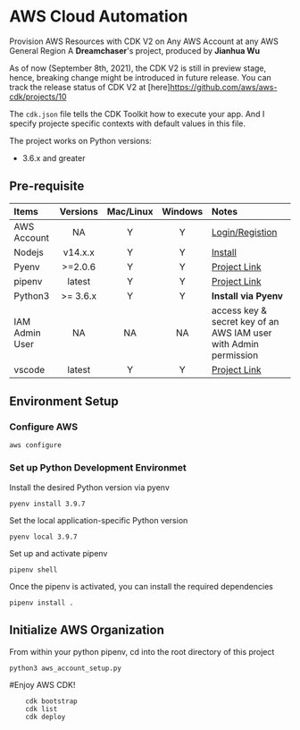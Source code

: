 # AWS Cloud Automation
Provision AWS Resources with CDK V2 on Any AWS Account at any AWS General Region
A **Dreamchaser**'s project, produced by **Jianhua Wu**

As of now (September 8th, 2021), the CDK V2 is still in preview stage, hence, breaking change might be introduced in future release. You can track the release status of CDK V2 at [here]https://github.com/aws/aws-cdk/projects/10

The `cdk.json` file tells the CDK Toolkit how to execute your app. And I specify projecte specific contexts with default values in this file.

The project works on Python versions:
* 3.6.x and greater


## Pre-requisite
| Items         |   Versions    |   Mac/Linux   |   Windows     |   Notes   |
|:--------------|:-------:|:------------:|:-------:|:-----------------------|
| AWS Account   |       NA      |       Y       |       Y       | [Login/Registion](https://console.aws.amazon.com/) |
| Nodejs        |   v14.x.x     |       Y       |       Y       | [Install](https://nodejs.org/en/download/package-manager/) |
| Pyenv         |   >=2.0.6     |       Y       |       Y       | [Project Link](https://github.com/pyenv/pyenv)    |
| pipenv        |   latest      |       Y       |       Y       | [Project Link](https://pipenv.pypa.io/en/latest/) |
| Python3       |   >= 3.6.x    |       Y       |       Y       | **Install via Pyenv** |
| IAM Admin User|       NA      |       NA      |       NA      |  access key & secret key of an AWS IAM user with Admin permission |
| vscode        |   latest      |       Y       |       Y       | [Project Link](https://code.visualstudio.com/docs/setup/setup-overview)   |


## Environment Setup
### Configure AWS
```
aws configure
```
### Set up Python Development Environmet
Install the desired Python version via pyenv
```    
pyenv install 3.9.7
```
Set the local application-specific Python version
```
pyenv local 3.9.7
```
Set up and activate pipenv
```
pipenv shell
```
Once the pipenv is activated, you can install the required dependencies
```
pipenv install .
```


## Initialize AWS Organization
From within your python pipenv, cd into the root directory of this project
```
python3 aws_account_setup.py
```

#Enjoy AWS CDK!
```
    cdk bootstrap
    cdk list
    cdk deploy
```

